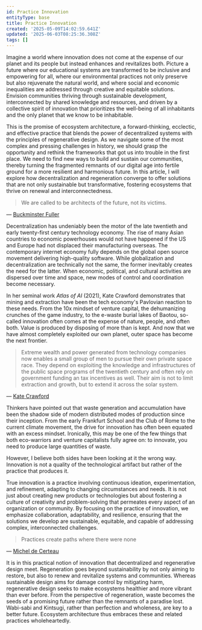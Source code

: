 ```yaml
---
id: Practice Innovation
entityType: base
title: Practice Innovation
created: '2025-05-09T14:02:59.641Z'
updated: '2025-06-03T08:25:36.308Z'
tags: []
---
```

Imagine a world where innovation does not come at the expense of our planet and its people but instead enhances and revitalizes both. Picture a future where our educational systems are transformed to be inclusive and empowering for all, where our environmental practices not only preserve but also rejuvenate the natural world, and where social and economic inequalities are addressed through creative and equitable solutions. Envision communities thriving through sustainable development, interconnected by shared knowledge and resources, and driven by a collective spirit of innovation that prioritizes the well-being of all inhabitants and the only planet that we know to be inhabitable.

This is the promise of ecosystem architecture, a forward-thinking, ecclectic, and effective practice that blends the power of decentralized systems with the principles of regenerative design. As we navigate some of the most complex and pressing challenges in history, we should grasp the opportunity and rethink the frameworks that got us into trouble in the first place. We need to find new ways to build and sustain our communities, thereby turning the fragmented remnants of our digital age into fertile ground for a more resilient and harmonious future. In this article, I will explore how decentralization and regeneration converge to offer solutions that are not only sustainable but transformative, fostering ecosystems that thrive on renewal and interconnectedness.

> We are called to be architects of the future, not its victims.

— [Buckminster Fuller](https://www.bfi.org/about-fuller/)

Decentralization has undeniably been the motor of the late twentieth and early twenty-first century technology economy. The rise of many Asian countries to economic powerhouses would not have happened if the US and Europe had not displaced their manufacturing overseas. The contemporary internet economy fully depends on the global open source movement delivering high-quality software. While globalization and decentralization are technically not the same, the former inevitably creates the need for the latter. When economic, political, and cultural activities are dispersed over time and space, new modes of control and coordination become necessary.

In her seminal work *Atlas of AI* (2021), Kate Crawford demonstrates that mining and extraction have been the tech economy's Pavlovian reaction to these needs. From the 10x mindset of venture capital, the dehumanizing crunches of the game industry, to the e-waste burial lakes of Baotou, so-called innovation often comes at the expense of nature, people, and often both. Value is produced by disposing of more than is kept. And now that we have almost completely exploited our own planet, outer space has become the next frontier.

> Extreme wealth and power generated from technology companies now enables a small group of men to pursue their own private space race. They depend on exploiting the knowledge and infrastructures of the public space programs of the twentieth century and often rely on government funding an tax incentives as well. Their aim is not to limit extraction and growth, but to extend it across the solar system.

— [Kate Crawford](https://x.com/katecrawford?lang=en)

Thinkers have pointed out that waste generation and accumulation have been the shadow side of modern distributed modes of production since their inception. From the early Frankfurt School and the Club of Rome to the current climate movement, the drive for innovation has often been equated with an excess mindset. Ironically, this may be one of the few things that both eco-warriors and venture capitalists fully agree on: to innovate, you need to produce large quantities of waste. 

However, I believe both sides have been looking at it the wrong way. Innovation is not a quality of the technological artifact but rather of the practice that produces it.

True innovation is a practice involving continuous ideation, experimentation, and refinement, adapting to changing circumstances and needs. It is not just about creating new products or technologies but about fostering a culture of creativity and problem-solving that permeates every aspect of an organization or community. By focusing on the practice of innovation, we emphasize collaboration, adaptability, and resilience, ensuring that the solutions we develop are sustainable, equitable, and capable of addressing complex, interconnected challenges.

> Practices create paths where there were none

— [Michel de Certeau](https://en.wikipedia.org/wiki/The_Practice_of_Everyday_Life)

It is in this practical notion of innovation that decentralized and regenerative design meet. Regeneration goes beyond sustainability by not only aiming to restore, but also to renew and revitalize systems and communities. Whereas sustainable design aims for damage control by mitigating harm, regenerative design seeks to make ecosystems healthier and more vibrant than ever before. From the perspective of regeneration, waste becomes the seeds of a promising future rather than the remnants of a paradise lost. Wabi-sabi and Kintsugi, rather than perfection and wholeness, are key to a better future. Ecosystem architecture thus embraces these and related practices wholeheartedly.
